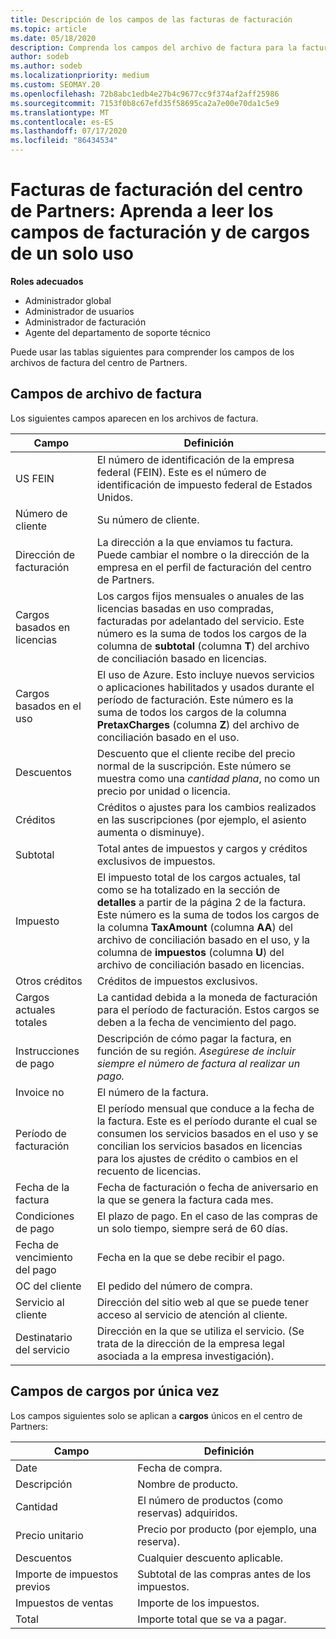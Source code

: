 ```yaml
---
title: Descripción de los campos de las facturas de facturación
ms.topic: article
ms.date: 05/18/2020
description: Comprenda los campos del archivo de factura para la facturación del centro de Partners.
author: sodeb
ms.author: sodeb
ms.localizationpriority: medium
ms.custom: SEOMAY.20
ms.openlocfilehash: 72b8abc1edb4e27b4c9677cc9f374af2aff25986
ms.sourcegitcommit: 7153f0b8c67efd35f58695ca2a7e00e70da1c5e9
ms.translationtype: MT
ms.contentlocale: es-ES
ms.lasthandoff: 07/17/2020
ms.locfileid: "86434534"
---
```

# <a name="partner-center-billing-invoices---learn-how-to-read-the-billing-and-one-time-charge-fields"></a>Facturas de facturación del centro de Partners: Aprenda a leer los campos de facturación y de cargos de un solo uso

**Roles adecuados**

- Administrador global
- Administrador de usuarios
- Administrador de facturación
- Agente del departamento de soporte técnico

Puede usar las tablas siguientes para comprender los campos de los archivos de factura del centro de Partners.

## <a name="invoice-file-fields"></a>Campos de archivo de factura

Los siguientes campos aparecen en los archivos de factura.

| Campo | Definición |
| ----- | ---------- |
| US FEIN | El número de identificación de la empresa federal (FEIN). Este es el número de identificación de impuesto federal de Estados Unidos. |
| Número de cliente | Su número de cliente. |
| Dirección de facturación | La dirección a la que enviamos tu factura. Puede cambiar el nombre o la dirección de la empresa en el perfil de facturación del centro de Partners. |
| Cargos basados en licencias | Los cargos fijos mensuales o anuales de las licencias basadas en uso compradas, facturadas por adelantado del servicio. Este número es la suma de todos los cargos de la columna de **subtotal** (columna **T**) del archivo de conciliación basado en licencias. |
| Cargos basados en el uso | El uso de Azure. Esto incluye nuevos servicios o aplicaciones habilitados y usados durante el período de facturación. Este número es la suma de todos los cargos de la columna **PretaxCharges** (columna **Z**) del archivo de conciliación basado en el uso. |
| Descuentos | Descuento que el cliente recibe del precio normal de la suscripción. Este número se muestra como una *cantidad plana*, no como un precio por unidad o licencia. |
| Créditos | Créditos o ajustes para los cambios realizados en las suscripciones (por ejemplo, el asiento aumenta o disminuye). |
| Subtotal | Total antes de impuestos y cargos y créditos exclusivos de impuestos. |
| Impuesto | El impuesto total de los cargos actuales, tal como se ha totalizado en la sección de **detalles** a partir de la página 2 de la factura. Este número es la suma de todos los cargos de la columna **TaxAmount** (columna **AA**) del archivo de conciliación basado en el uso, y la columna de **impuestos** (columna **U**) del archivo de conciliación basado en licencias. |
| Otros créditos | Créditos de impuestos exclusivos. |
| Cargos actuales totales | La cantidad debida a la moneda de facturación para el período de facturación. Estos cargos se deben a la fecha de vencimiento del pago. |
| Instrucciones de pago | Descripción de cómo pagar la factura, en función de su región. *Asegúrese de incluir siempre el número de factura al realizar un pago.* |
| Invoice no | El número de la factura. |
| Período de facturación | El período mensual que conduce a la fecha de la factura. Este es el período durante el cual se consumen los servicios basados en el uso y se concilian los servicios basados en licencias para los ajustes de crédito o cambios en el recuento de licencias. |
| Fecha de la factura | Fecha de facturación o fecha de aniversario en la que se genera la factura cada mes. |
| Condiciones de pago | El plazo de pago. En el caso de las compras de un solo tiempo, siempre será de 60 días. |
| Fecha de vencimiento del pago | Fecha en la que se debe recibir el pago. |
| OC del cliente | El pedido del número de compra. |
| Servicio al cliente | Dirección del sitio web al que se puede tener acceso al servicio de atención al cliente. |
| Destinatario del servicio | Dirección en la que se utiliza el servicio. (Se trata de la dirección de la empresa legal asociada a la empresa investigación). |

## <a name="one-time-charges-fields"></a>Campos de cargos por única vez

Los campos siguientes solo se aplican a **cargos** únicos en el centro de Partners:

| Campo | Definición |
| ----- | ---------- |
| Date | Fecha de compra. |
| Descripción | Nombre de producto. |
| Cantidad | El número de productos (como reservas) adquiridos. |
| Precio unitario | Precio por producto (por ejemplo, una reserva). |
| Descuentos | Cualquier descuento aplicable. |
| Importe de impuestos previos | Subtotal de las compras antes de los impuestos. |
| Impuestos de ventas | Importe de los impuestos. |
| Total | Importe total que se va a pagar. |
